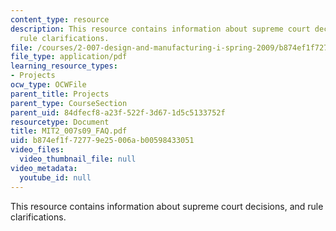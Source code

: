 ```yaml
---
content_type: resource
description: This resource contains information about supreme court decisions, and
  rule clarifications.
file: /courses/2-007-design-and-manufacturing-i-spring-2009/b874ef1f72779e25006ab00598433051_MIT2_007s09_FAQ.pdf
file_type: application/pdf
learning_resource_types:
- Projects
ocw_type: OCWFile
parent_title: Projects
parent_type: CourseSection
parent_uid: 84dfecf8-a23f-522f-3d67-1d5c5133752f
resourcetype: Document
title: MIT2_007s09_FAQ.pdf
uid: b874ef1f-7277-9e25-006a-b00598433051
video_files:
  video_thumbnail_file: null
video_metadata:
  youtube_id: null
---
```

This resource contains information about supreme court decisions, and rule clarifications.

